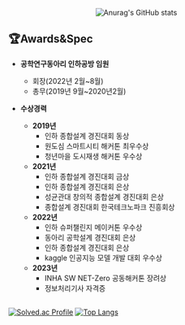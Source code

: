 <div align=center>
 

![Anurag's GitHub stats](https://github-readme-stats.vercel.app/api?username=hanjaegyeong&show_icons=true&theme=radical)

</div>
 

## 🏆Awards&Spec

- **공학연구동아리 인하공방 임원** 
    - 회장(2022년 2월~8월)
    - 총무(2019년 9월~2020년2월)
    
     
- **수상경력**
    - **2019년**
        - 인하 종합설계 경진대회 동상
        - 원도심 스마트시티 해커톤 최우수상
        - 청년마을 도시재생 해커톤 우수상
    - **2021년**
        - 인하 종합설계 경진대회 금상
        - 인하 종합설계 경진대회 은상
        - 성균관대 창의적 종합설계 경진대회 은상
        - 종합설계 경진대회 한국테크노파크 진흥회상
    - **2022년**
        - 인하 슈퍼챌린지 메이커톤 우수상
        - 동아리 공학설계 경진대회 은상
        - 인하 종합설계 경진대회 은상
        - kaggle 인공지능 모델 개발 대회 우수상
    - **2023년**
        - INHA SW NET-Zero 공동해커톤 장려상
        - 정보처리기사 자격증


##
[![Solved.ac Profile](http://mazassumnida.wtf/api/v2/generate_badge?boj=hjg223)](https://solved.ac/hjg223/)
[![Top Langs](https://github-readme-stats.vercel.app/api/top-langs/?username=hanjaegyeong&layout=compact)](https://github.com/anuraghazra/github-readme-stats)
